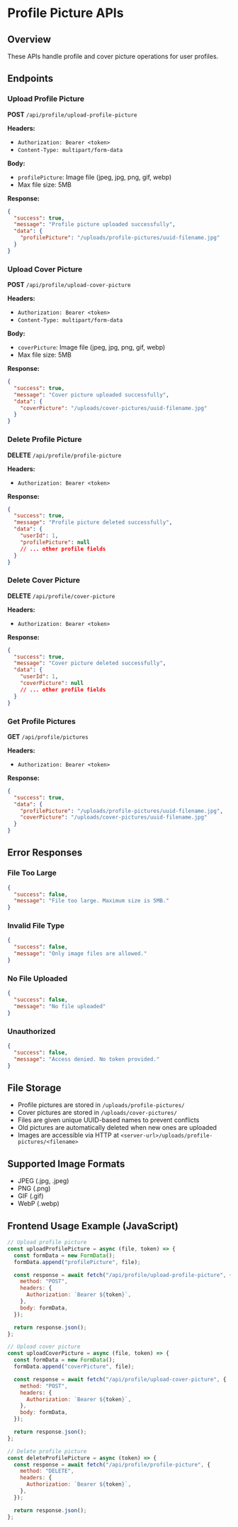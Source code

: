 # Profile Picture APIs

## Overview

These APIs handle profile and cover picture operations for user profiles.

## Endpoints

### Upload Profile Picture

**POST** `/api/profile/upload-profile-picture`

**Headers:**

- `Authorization: Bearer <token>`
- `Content-Type: multipart/form-data`

**Body:**

- `profilePicture`: Image file (jpeg, jpg, png, gif, webp)
- Max file size: 5MB

**Response:**

```json
{
  "success": true,
  "message": "Profile picture uploaded successfully",
  "data": {
    "profilePicture": "/uploads/profile-pictures/uuid-filename.jpg"
  }
}
```

### Upload Cover Picture

**POST** `/api/profile/upload-cover-picture`

**Headers:**

- `Authorization: Bearer <token>`
- `Content-Type: multipart/form-data`

**Body:**

- `coverPicture`: Image file (jpeg, jpg, png, gif, webp)
- Max file size: 5MB

**Response:**

```json
{
  "success": true,
  "message": "Cover picture uploaded successfully",
  "data": {
    "coverPicture": "/uploads/cover-pictures/uuid-filename.jpg"
  }
}
```

### Delete Profile Picture

**DELETE** `/api/profile/profile-picture`

**Headers:**

- `Authorization: Bearer <token>`

**Response:**

```json
{
  "success": true,
  "message": "Profile picture deleted successfully",
  "data": {
    "userId": 1,
    "profilePicture": null
    // ... other profile fields
  }
}
```

### Delete Cover Picture

**DELETE** `/api/profile/cover-picture`

**Headers:**

- `Authorization: Bearer <token>`

**Response:**

```json
{
  "success": true,
  "message": "Cover picture deleted successfully",
  "data": {
    "userId": 1,
    "coverPicture": null
    // ... other profile fields
  }
}
```

### Get Profile Pictures

**GET** `/api/profile/pictures`

**Headers:**

- `Authorization: Bearer <token>`

**Response:**

```json
{
  "success": true,
  "data": {
    "profilePicture": "/uploads/profile-pictures/uuid-filename.jpg",
    "coverPicture": "/uploads/cover-pictures/uuid-filename.jpg"
  }
}
```

## Error Responses

### File Too Large

```json
{
  "success": false,
  "message": "File too large. Maximum size is 5MB."
}
```

### Invalid File Type

```json
{
  "success": false,
  "message": "Only image files are allowed."
}
```

### No File Uploaded

```json
{
  "success": false,
  "message": "No file uploaded"
}
```

### Unauthorized

```json
{
  "success": false,
  "message": "Access denied. No token provided."
}
```

## File Storage

- Profile pictures are stored in `/uploads/profile-pictures/`
- Cover pictures are stored in `/uploads/cover-pictures/`
- Files are given unique UUID-based names to prevent conflicts
- Old pictures are automatically deleted when new ones are uploaded
- Images are accessible via HTTP at `<server-url>/uploads/profile-pictures/<filename>`

## Supported Image Formats

- JPEG (.jpg, .jpeg)
- PNG (.png)
- GIF (.gif)
- WebP (.webp)

## Frontend Usage Example (JavaScript)

```javascript
// Upload profile picture
const uploadProfilePicture = async (file, token) => {
  const formData = new FormData();
  formData.append("profilePicture", file);

  const response = await fetch("/api/profile/upload-profile-picture", {
    method: "POST",
    headers: {
      Authorization: `Bearer ${token}`,
    },
    body: formData,
  });

  return response.json();
};

// Upload cover picture
const uploadCoverPicture = async (file, token) => {
  const formData = new FormData();
  formData.append("coverPicture", file);

  const response = await fetch("/api/profile/upload-cover-picture", {
    method: "POST",
    headers: {
      Authorization: `Bearer ${token}`,
    },
    body: formData,
  });

  return response.json();
};

// Delete profile picture
const deleteProfilePicture = async (token) => {
  const response = await fetch("/api/profile/profile-picture", {
    method: "DELETE",
    headers: {
      Authorization: `Bearer ${token}`,
    },
  });

  return response.json();
};
```
